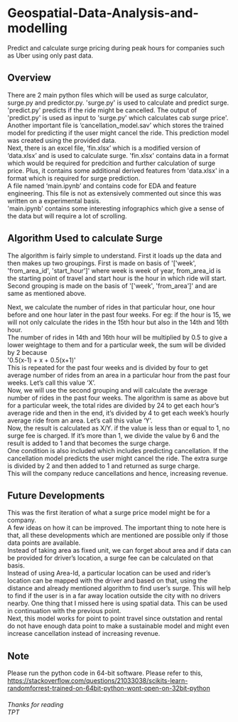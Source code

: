 # Geospatial-Data-Analysis-and-modelling
Predict and calculate surge pricing during peak hours for companies such as Uber using only past data.

## Overview
There are 2 main python files which will be used as surge calculator, surge.py and predictor.py. 'surge.py' is used to calculate and predict surge. 'predict.py' predicts if the ride might be cancelled. The output of 'predict.py' is used as input to 'surge.py' which calculates cab surge price'.</br>
Another important file is ‘cancellation_model.sav’ which stores the trained model for predicting if the user might cancel the ride. This prediction model was created using the provided data.</br>
Next, there is an excel file, ‘fin.xlsx’ which is a modified version of ‘data.xlsx’ and is used to calculate surge. 'fin.xlsx' contains data in a format which would be required for predcition and further calculation of surge price. Plus, it contains some additional derived features from 'data.xlsx' in a format which is required for surge prediction.</br>
A file named ‘main.ipynb’ and contains code for EDA and feature engineering. This file is not as extensively commented out since this was written on a experimental basis.</br>
'main.ipynb' contains some interesting infographics which give a sense of the data but will require a lot of scrolling.</br>

## Algorithm Used to calculate Surge
The algorithm is fairly simple to understand. First it loads up the data and then makes up two groupings. First is made on basis of '['week', 'from_area_id', 'start_hour']' where week is week of year, from_area_id is the starting point of travel and start hour is the hour in which ride will start.
Second grouping is made on the basis of '['week', 'from_area']' and are same as mentioned above.</br>

Next, we calculate the number of rides in that particular hour, one hour before and one hour later in the past four weeks.  For eg: if the hour is 15, we will not only calculate the rides in the 15th hour but also in the 14th and 16th hour.</br>
The number of rides in 14th and 16th hour will be multiplied by 0.5 to give a lower weightage to them and for a particular week, the sum will be divided by 2 because</br>
'0.5(x-1) + x + 0.5(x+1)'</br>
This is repeated for the past four weeks and is divided by four to get average number of rides from an area in a particular hour from the past four weeks. Let’s call this value ‘X’.</br>
Now, we will use the second grouping and will calculate the average number of rides in the past four weeks. The algorithm is same as above but for a particular week, the total rides are divided by 24 to get each hour’s average ride and then in the end, it’s divided by 4 to get each week’s hourly average ride from an area. Let’s call this value ‘Y’.</br>
Now, the result is calculated as X/Y. if the value is less than or equal to 1, no surge fee is charged. If it’s more than 1, we divide the value by 6 and the result is added to 1 and that becomes the surge charge. </br>
One condition is also included which includes predicting cancellation. If the cancellation model predicts the user might cancel the ride. The extra surge is divided by 2 and then added to 1 and returned as surge charge.</br>
This will the company reduce cancellations and hence, increasing revenue.</br>

## Future Developments
This was the first iteration of what a surge price model might be for a company.</br>
A few ideas on how it can be improved. The important thing to note here is that, all these developments which are mentioned are possible only if those data points are available.</br>
Instead of taking area as fixed unit, we can forget about area and if data can be provided for driver’s location, a surge fee can be calculated on that basis.</br>
Instead of using Area-Id, a particular location can be used and rider’s location can be mapped with the driver and based on that, using the distance and already mentioned algorithm to find user’s surge. This will help to find if the user is in a far away location outside the city with no drivers nearby.
One thing that I missed here is using spatial data. This can be used in continuation with the previous point.</br>
Next, this model works for point to point travel since outstation and rental do not have enough data point to make a sustainable model and might even increase cancellation instead of increasing revenue.</br>

## Note
Please run the python code in 64-bit software. Please refer to this, https://stackoverflow.com/questions/21033038/scikits-learn-randomforrest-trained-on-64bit-python-wont-open-on-32bit-python

###### Thanks for reading</br>TPT
